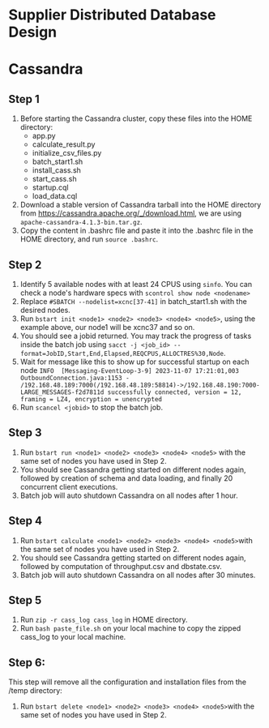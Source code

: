 # Supplier Distributed Database Design

# Cassandra
## Step 1
1. Before starting the Cassandra cluster, copy these files into the HOME directory:
   - app.py
   - calculate_result.py
   - initialize_csv_files.py
   - batch_start1.sh
   - install_cass.sh
   - start_cass.sh
   - startup.cql
   - load_data.cql
2. Download a stable version of Cassandra tarball into the HOME directory from https://cassandra.apache.org/_/download.html, we are using ```apache-cassandra-4.1.3-bin.tar.gz```.
3. Copy the content in .bashrc file and paste it into the .bashrc file in the HOME directory, and run ```source .bashrc```.

## Step 2
1. Identify 5 available nodes with at least 24 CPUS using ```sinfo```. You can check a node's hardware specs with ```scontrol show node <nodename>```
2. Replace ```#SBATCH --nodelist=xcnc[37-41]``` in batch_start1.sh with the desired nodes.
3. Run ```bstart init <node1> <node2> <node3> <node4> <node5>```, using the example above, our node1 will be xcnc37 and so on.
4. You should see a jobid returned. You may track the progress of tasks inside the batch job using ```sacct -j <job_id> --format=JobID,Start,End,Elapsed,REQCPUS,ALLOCTRES%30,Node```.
5. Wait for message like this to show up for successful startup on each node ```INFO  [Messaging-EventLoop-3-9] 2023-11-07 17:21:01,003 OutboundConnection.java:1153 - /192.168.48.189:7000(/192.168.48.189:58814)->/192.168.48.190:7000-LARGE_MESSAGES-f2d7811d successfully connected, version = 12, framing = LZ4, encryption = unencrypted```
6. Run ```scancel <jobid>``` to stop the batch job.

## Step 3
1. Run ```bstart run <node1> <node2> <node3> <node4> <node5>``` with the same set of nodes you have used in Step 2.
2. You should see Cassandra getting started on different nodes again, followed by creation of schema and data loading, and finally 20 concurrent client executions.
3. Batch job will auto shutdown Cassandra on all nodes after 1 hour.

## Step 4
1. Run ```bstart calculate <node1> <node2> <node3> <node4> <node5>```with the same set of nodes you have used in Step 2.
2. You should see Cassandra getting started on different nodes again, followed by computation of throughput.csv and dbstate.csv.
3. Batch job will auto shutdown Cassandra on all nodes after 30 minutes.

## Step 5
1. Run ```zip -r cass_log cass_log``` in HOME directory.
2. Run ```bash paste_file.sh``` on your local machine to copy the zipped cass_log to your local machine.

## Step 6:
This step will remove all the configuration and installation files from the /temp directory:
1. Run ```bstart delete <node1> <node2> <node3> <node4> <node5>```with the same set of nodes you have used in Step 2.
